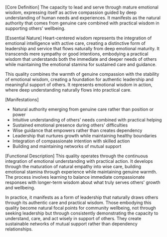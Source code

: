 [Core Definition]
The capacity to lead and serve through mature emotional wisdom, expressing itself as active compassion guided by deep understanding of human needs and experiences. It manifests as the natural authority that comes from genuine care combined with practical wisdom in supporting others' wellbeing.

[Essential Nature]
Heart-centered wisdom represents the integration of emotional intelligence with active care, creating a distinctive form of leadership and service that flows naturally from deep emotional maturity. It transcends mere sympathy or good intentions, embodying a practical wisdom that understands both the immediate and deeper needs of others while maintaining the emotional stamina for sustained care and guidance.

This quality combines the warmth of genuine compassion with the stability of emotional wisdom, creating a foundation for authentic leadership and meaningful support of others. It represents emotional wisdom in action, where deep understanding naturally flows into practical care.

[Manifestations]
- Natural authority emerging from genuine care rather than position or power
- Intuitive understanding of others' needs combined with practical helping
- Sustained emotional presence during others' difficulties
- Wise guidance that empowers rather than creates dependency
- Leadership that nurtures growth while maintaining healthy boundaries
- Integration of compassionate intention with skilled action
- Building and maintaining networks of mutual support

[Functional Description]
This quality operates through the continuous integration of emotional understanding with practical action. It develops through the maturation of natural empathy into wise care, building emotional stamina through experience while maintaining genuine warmth. The process involves learning to balance immediate compassionate responses with longer-term wisdom about what truly serves others' growth and wellbeing.

In practice, it manifests as a form of leadership that naturally draws others through its authentic care and practical wisdom. Those embodying this quality become natural focal points for community wellbeing, not through seeking leadership but through consistently demonstrating the capacity to understand, care, and act wisely in support of others. They create sustainable networks of mutual support rather than dependency relationships.